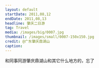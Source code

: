 ```yaml
---
layout: default
startDate: 2011,08,12
endDate: 2011,08,13
headline: 肇庆二日游
tag: Travel
media: /images/big/0007.jpg
thumbnail: /images/small/0007-150x150.jpg
credit: @广东肇庆鼎湖山
caption: 
---
```

和同事同游肇庆鼎湖山和其它什么地方的，忘了